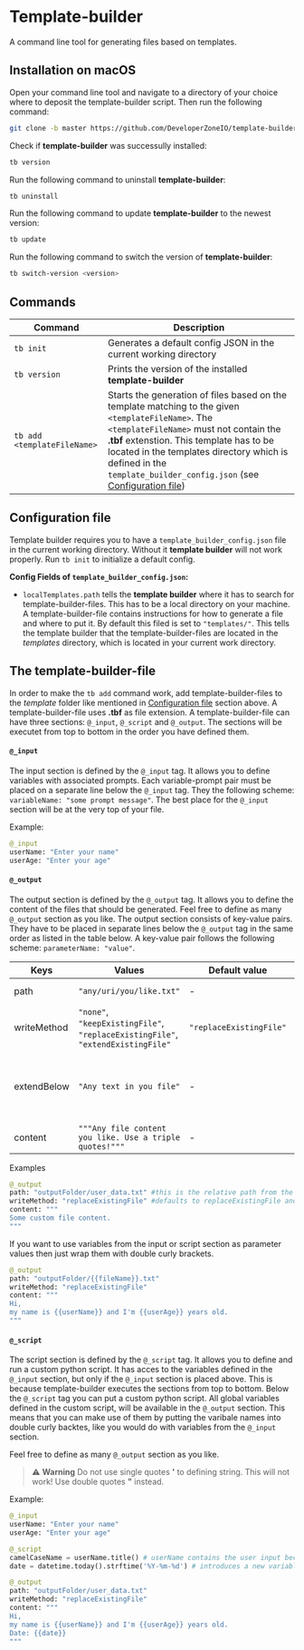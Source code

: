 # Template-builder
A command line tool for generating files based on templates.

## Installation on macOS

Open your command line tool and navigate to a directory of your choice where to deposit the template-builder script.
Then run the following command:
```bash
git clone -b master https://github.com/DeveloperZoneIO/template-builder.git && template-builder/install
```
Check if **template-builder** was successully installed:
```bash
tb version
```

Run the following command to uninstall **template-builder**:
```bash
tb uninstall
```

Run the following command to update **template-builder** to the newest version:
```bash
tb update
```

Run the following command to switch the version of **template-builder**:
```bash
tb switch-version <version>
```

## Commands
|Command | Description |
|---------|-----------|
|`tb init`            | Generates a default config JSON in the current working directory
|`tb version`         | Prints the version of the installed **template-builder**
|`tb add <templateFileName>`| Starts the generation of files based on the template matching to the given `<templateFileName>`. The `<templateFileName>` must not contain the **.tbf** extenstion. This template has to be located in the templates directory which is defined in the `template_builder_config.json` (see [Configuration file](#configuration-file))

## Configuration file
Template builder requires you to have a `template_builder_config.json` file in the current working directory. Without it **template builder** will not work properly. Run `tb init` to initialize a default config.

**Config Fields of `template_builder_config.json`:**

- `localTemplates.path` tells the **template builder** where it has to search for template-builder-files. This has to be a local directory on your machine. A template-builder-file contains instructions for how to generate a file and where to put it. 
By default this filed is set to `"templates/"`. This tells the template builder that the template-builder-files are located in the  *templates* directory, which is located in your current work directory.

## The template-builder-file
In order to make the `tb add` command work, add template-builder-files to the *template* folder like mentioned in [Configuration file](#configuration-file) section above.
A template-builder-file uses **.tbf** as file extension. 
A template-builder-file can have three sections: `@_input`, `@_script` and `@_output`.
The sections will be executet from top to bottom in the order you have defined them.

#### `@_input`
The input section is defined by the `@_input` tag. It allows you to define variables with associated prompts. Each variable-prompt pair must be placed on a separate line below the `@_input` tag. They the following scheme: `variableName: "some prompt message"`.
The best place for the `@_input` section will be at the very top of your file.

Example:

```python
@_input
userName: "Enter your name"
userAge: "Enter your age"
```

#### `@_output`
The output section is defined by the `@_output` tag. It allows you to define the content of the files that should be generated.
Feel free to define as many `@_output` section as you like.
The output section consists of key-value pairs. They have to be placed in separate lines below the `@_output` tag in the same order as listed in the table below. A key-value pair follows the following scheme: `parameterName: "value"`.


|Keys|Values|Default value|Required|Description|
|-|-|-|-|-|
|path|`"any/uri/you/like.txt"`|-|YES|Where the file should be stored.
|writeMethod| `"none"`, `"keepExistingFile"`, `"replaceExistingFile"`, `"extendExistingFile"`|`"replaceExistingFile"`|NO|How the file should be stored.
|extendBelow| `"Any text in you file"`| - |NO|Where the content should be places below inside an existing file. Works only if `writeMethod: "extendExistingFile"`.
|content|`"""Any file content you like. Use a triple quotes!"""`|-|NO|The content of the file.


Examples

```python
@_output
path: "outputFolder/user_data.txt" #this is the relative path from the working directory. This parameter is REQUIRED
writeMethod: "replaceExistingFile" #defaults to replaceExistingFile and is OPTIONAL
content: """
Some custom file content.
"""
```

If you want to use variables from the input or script section as parameter values then just wrap them with double curly brackets.
```python
@_output
path: "outputFolder/{{fileName}}.txt"
writeMethod: "replaceExistingFile"
content: """
Hi,
my name is {{userName}} and I'm {{userAge}} years old.
"""
```

#### `@_script`
The script section is defined by the `@_script` tag. It allows you to define and run a custom python script.
It has acces to the variables defined in the `@_input` section, but only if the `@_input` section is
placed above. This is because template-builder executes the sections from top to bottom.
Below the `@_script` tag you can put a custom python script. All global variables defined in the custom script, will be available in the `@_output` section. This means that you can make use of them by putting the varibale names into double curly backtes, like you would do with variables from the `@_input` section.

Feel free to define as many `@_output` section as you like.

> :warning: **Warning** 
Do not use single quotes **'** to defining string. This will not work! Use double quotes **"** instead.

Example:
```python
@_input
userName: "Enter your name"
userAge: "Enter your age"

@_script
camelCaseName = userName.title() # userName contains the user input because it is defined in the input section above
date = datetime.today().strftime('%Y-%m-%d') # introduces a new variable containing the current date

@_output
path: "outputFolder/user_data.txt"
writeMethod: "replaceExistingFile"
content: """
Hi,
my name is {{userName}} and I'm {{userAge}} years old.
Date: {{date}}
"""
```